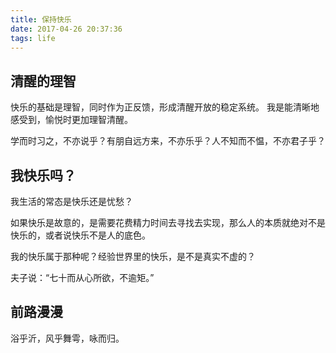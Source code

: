```yaml
---
title: 保持快乐
date: 2017-04-26 20:37:36
tags: life
---
```

## 清醒的理智

快乐的基础是理智，同时作为正反馈，形成清醒开放的稳定系统。
我是能清晰地感受到，愉悦时更加理智清醒。

学而时习之，不亦说乎？有朋自远方来，不亦乐乎？人不知而不愠，不亦君子乎？

## 我快乐吗？

我生活的常态是快乐还是忧愁？

如果快乐是故意的，是需要花费精力时间去寻找去实现，那么人的本质就绝对不是快乐的，或者说快乐不是人的底色。

我的快乐属于那种呢？经验世界里的快乐，是不是真实不虚的？

夫子说：“七十而从心所欲，不逾矩。”


## 前路漫漫
浴乎沂，风乎舞雩，咏而归。